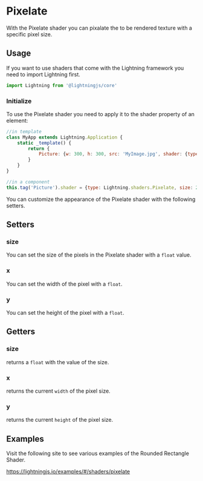# Pixelate

With the Pixelate shader you can pixalate the to be rendered texture with a specific pixel size.

## Usage

If you want to use shaders that come with the Lightning framework you need to import Lightning first.

```js
import Lightning from '@lightningjs/core'
```

### Initialize

To use the Pixelate shader you need to apply it to the shader property of an element:

```js
//in template
class MyApp extends Lightning.Application {
    static _template() {
        return {
            Picture: {w: 300, h: 300, src: 'MyImage.jpg', shader: {type: Lightning.shaders.Pixelate, size: 20}}
        }
    }
}

//in a component
this.tag('Picture').shader = {type: Lightning.shaders.Pixelate, size: 20}
```

You can customize the appearance of the Pixelate shader with the following setters.


## Setters

### size
You can set the size of the pixels in the Pixelate shader with a `float` value.

### x
You can set the width of the pixel with a `float`.

### y
You can set the height of the pixel with a `float`.

## Getters

### size
returns a `float` with the value of the size.

### x
returns the current `width` of the pixel size.

### y
returns the current `height` of the pixel size.


## Examples

Visit the following site to see various examples of the Rounded Rectangle Shader.

<https://lightningjs.io/examples/#/shaders/pixelate>
